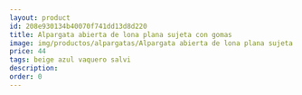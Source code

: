 ```yaml
---
layout: product
id: 208e930134b40070f741dd13d8d220
title: Alpargata abierta de lona plana sujeta con gomas 
image: img/productos/alpargatas/Alpargata abierta de lona plana sujeta con gomas =44 =beige azul vaquero salvi.webp
price: 44 
tags: beige azul vaquero salvi
description: 
order: 0
---
```

